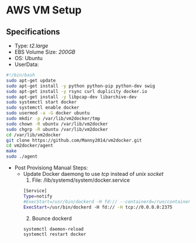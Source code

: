 # AWS VM Setup

## Specifications
- Type: *t2.large*
- EBS Volume Size: *200GB*
- OS: Ubuntu
- UserData:
```bash
#!/bin/bash
sudo apt-get update 
sudo apt-get install -y python python-pip python-dev swig
sudo apt-get install -y rsync curl duplicity docker.io
sudo apt-get install -y libpcap-dev libarchive-dev
sudo systemctl start docker
sudo systemctl enable docker
sudo usermod -a -G docker ubuntu 
sudo mkdir -p /var/lib/vm2docker/tmp
sudo chown -R ubuntu /var/lib/vm2docker
sudo chgrp -R ubuntu /var/lib/vm2docker
cd /var/lib/vm2docker
git clone https://github.com/Manny2014/vm2docker.git
cd vm2docker/agent
make
sudo ./agent
```
- Post Provisiong Manual Steps:
    - Update Docker daemong to use *tcp* instead of *unix socket*
        1. File: /lib/systemd/system/docker.service
        ```bash
        [Service]
        Type=notify
        #ExecStart=/usr/bin/dockerd -H fd:// --containerd=/run/containerd/containerd.sock
        ExecStart=/usr/bin/dockerd -H fd:// -H tcp://0.0.0.0:2375
        ```
        2. Bounce dockerd
        ```bash
        systemctl daemon-reload
        systemctl restart docker
        ```